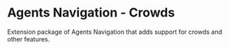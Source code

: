 # Agents Navigation - Crowds
Extension package of Agents Navigation that adds support for crowds and other features.